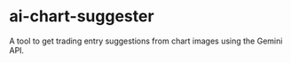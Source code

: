# ai-chart-suggester
A tool to get trading entry suggestions from chart images using the Gemini API.
